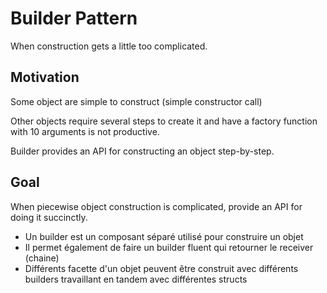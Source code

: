 # Builder Pattern

When construction gets a little too complicated.

## Motivation

Some object are simple to construct (simple constructor call)

Other objects require several steps to create it and have a factory function with 10 arguments is not productive.

Builder provides an API for constructing an object step-by-step. 

## Goal

When piecewise object construction is complicated, provide an API for doing it succinctly.

- Un builder est un composant séparé utilisé pour construire un objet
- Il permet également de faire un builder fluent qui retourner le receiver (chaine)
- Différents facette d'un objet peuvent être construit avec différents builders travaillant en tandem avec différentes structs




